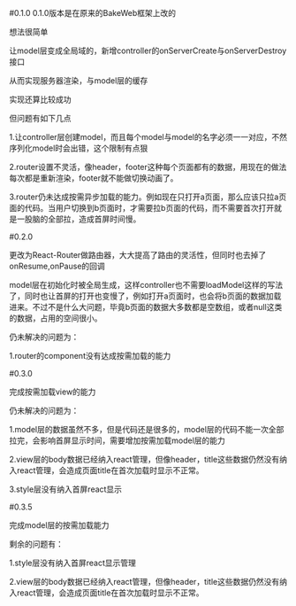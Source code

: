 #0.1.0
0.1.0版本是在原来的BakeWeb框架上改的

想法很简单

让model层变成全局域的，新增controller的onServerCreate与onServerDestroy接口

从而实现服务器渲染，与model层的缓存

实现还算比较成功

但问题有如下几点

1.让controller层创建model，而且每个model与model的名字必须一一对应，不然序列化model时会出错，这个限制有点狠

2.router设置不灵活，像header，footer这种每个页面都有的数据，用现在的做法每次都是重新渲染，footer就不能做切换动画了。

3.router仍未达成按需异步加载的能力。例如现在只打开a页面，那么应该只拉a页面的代码。当用户切换到b页面时，才需要拉b页面的代码，而不需要首次打开就是一股脑的全部拉，造成首屏时间慢。

#0.2.0

更改为React-Router做路由器，大大提高了路由的灵活性，但同时也去掉了onResume,onPause的回调

model层在初始化时被全局生成，这样controller也不需要loadModel这样的写法了，同时也让首屏的打开也变慢了，例如打开a页面时，也会将b页面的数据加载进来。不过不是什么大问题，毕竟b页面的数据大多数都是空数组，或者null这类的数据，占用的空间很小。

仍未解决的问题为：

1.router的component没有达成按需加载的能力

#0.3.0

完成按需加载view的能力

仍未解决的问题为：

1.model层的数据虽然不多，但是代码还是很多的，model层的代码不能一次全部拉完，会影响首屏显示时间，需要增加按需加载model层的能力

2.view层的body数据已经纳入react管理，但像header，title这些数据仍然没有纳入react管理，会造成页面title在首次加载时显示不正常。

3.style层没有纳入首屏react显示

#0.3.5

完成model层的按需加载能力

剩余的问题有：

1.style层没有纳入首屏react显示管理

2.view层的body数据已经纳入react管理，但像header，title这些数据仍然没有纳入react管理，会造成页面title在首次加载时显示不正常。